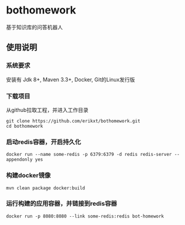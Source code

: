 # bothomework
基于知识库的问答机器人

使用说明
------
### 系统要求
安装有 Jdk 8+, Maven 3.3+, Docker, Git的Linux发行版
### 下载项目
从github拉取工程，并进入工作目录
```
git clone https://github.com/erikxt/bothomework.git
cd bothomework
```
### 启动redis容器，开启持久化
```
docker run --name some-redis -p 6379:6379 -d redis redis-server --appendonly yes
```
### 构建docker镜像
```
mvn clean package docker:build
```
### 运行构建的应用容器，并链接到redis容器
```
docker run -p 8080:8080 --link some-redis:redis bot-homework 
```
